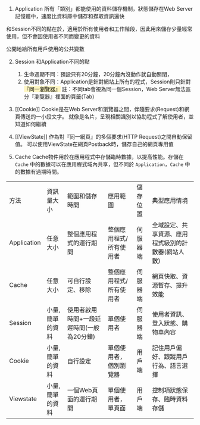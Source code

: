 1. Application
所有「類別」都能使用的資料儲存機制，狀態儲存在Web Server記憶體中，速度比資料庫中儲存和擷取資訊還快

和Session不同的點在於，適用於所有使用者和工作階段，因此用來儲存少量經常使用，但不會因使用者不同而變更的資料

公開地給所有用戶使用的公共變數

2. Session
和Application不同的點
	1. 生命週期不同：預設只有20分鐘，20分鐘內沒動作就自動關閉，
	2. 使用對象不同：Application是針對網站上所有的程式，Session則只針對<mark style="background: #FFF3A3A6;">『同一瀏覽器』</mark>
	註：不同tab會視為同一個Session，Web Server無法區分『瀏覽器』裡面的頁籤(Tab)
	
3. [[Cookie]]
Cookie是在Web Server和瀏覽器之間，伴隨要求(Request)和網頁傳送的一小段文字。
就像是名片，呈現相關識別以協助程式了解使用者，並知道如何繼續

4. [[ViewState]]
作為對『同一網頁』的多個要求(HTTP Request)之間自動保留值。
可以使用ViewState在網頁Postback時，儲存自己的網頁專用值

5. Cache
Cache物件用於在應用程式中存儲臨時數據，以提高性能。存儲在 `Cache` 中的數據可以在應用程式域內共享，但不同於 `Application`，`Cache` 中的數據有過期時間。


|             |          |                         |              |      |                            |
| ----------- | -------- | ----------------------- | ------------ | ---- | -------------------------- |
| 方法          | 資訊量大小    | 範圍和儲存時間                 | 應用範圍         | 儲存位置 | 典型應用情境                     |
| Application | 任意大小     | 整個應用程式的運行期間             | 整個應用程式/所有使用者 | 伺服器端 | 全域設定、共享資源、應用程式級別的計數器(網站人數) |
| Cache       | 任意大小     | 可自行設定、移除                | 整個應用程式/所有使用者 | 伺服器端 | 網頁快取、資源暫存、提升效能             |
| Session     | 小量,簡單的資料 | 使用者啟用時間+一段延遲時間(一般為20分鐘) | 單個使用者        | 伺服器端 | 使用者資訊、登入狀態、購物車內容           |
| Cookie      | 小量,簡單的資料 | 自行設定                    | 單個使用者，個別瀏覽器  | 用戶端  | 記住用戶偏好、跟蹤用戶行為、語言選擇         |
| Viewstate   | 小量,簡單的資料 | 一個Web頁面的運行期間            | 單個使用者，單頁面    | 用戶端  | 控制項狀態保存、臨時資料存儲             |
